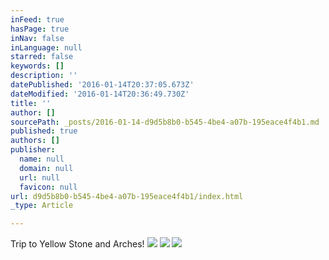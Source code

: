```yaml
---
inFeed: true
hasPage: true
inNav: false
inLanguage: null
starred: false
keywords: []
description: ''
datePublished: '2016-01-14T20:37:05.673Z'
dateModified: '2016-01-14T20:36:49.730Z'
title: ''
author: []
sourcePath: _posts/2016-01-14-d9d5b8b0-b545-4be4-a07b-195eace4f4b1.md
published: true
authors: []
publisher:
  name: null
  domain: null
  url: null
  favicon: null
url: d9d5b8b0-b545-4be4-a07b-195eace4f4b1/index.html
_type: Article

---
```

Trip to Yellow Stone and Arches!
![](https://the-grid-user-content.s3-us-west-2.amazonaws.com/73f7ee96-e127-4e62-970a-b9896690338f.JPG)
![](https://the-grid-user-content.s3-us-west-2.amazonaws.com/ec3953c2-0870-47ad-872e-376430fbc52c.JPG)
![](https://the-grid-user-content.s3-us-west-2.amazonaws.com/b8f64ff3-e549-4eec-9be9-66b46d37cdc0.JPG)